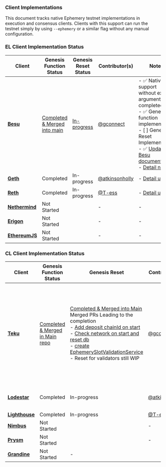 
### Client Implementations
This document tracks native Ephemery testnet implementations in execution and consensus clients. Clients with this support can run the testnet simply by using `--ephemery` or a similar flag without any manual configuration.

### EL Client Implementation Status

| **Client**   | **Genesis Function Status** | **Genesis Reset Status** | **Contributor(s)**                  | **Notes** |
|--------------|---------------------------|-----------------------|----------------------------|---------------|
| **[Besu](https://besu.hyperledger.org/en/stable/)**     | [Completed & Merged into main](https://github.com/hyperledger/besu/pull/7563/)               | [In-progress](https://github.com/hyperledger/besu/issues/7736) | [@gconnect](https://github.com/gconnect)                    | - ✅  Native support without extra arguments completed. <br> - ✅  Genesis function implemented <br> - [ ] Genesis Reset Implementation <br> - ✅  [Update Besu documentation](https://github.com/hyperledger/besu-docs/pull/1727) <br> - [Detail note](https://hackmd.io/@gconnect/BJRx9D7Z1l)      | 
| **[Geth](https://geth.ethereum.org/)**     |Completed                 | In-progress |[@atkinsonholly](https://github.com/atkinsonholly)                 |  - [Detail update](https://hackmd.io/@HOL/SJwLmrUmR)       |
| **[Reth](https://reth.rs/)**     | Completed             | In-progress  | [@T-ess](https://github.com/T-ess)                   | - [Detail update](https://hackmd.io/@teri-b/S1D6Np_Q6) |
| **[Nethermind](https://www.nethermind.io/)**     | Not Started              |  | -                     | -                   |
| **[Erigon](https://github.com/ledgerwatch/erigon)**     | Not Started             |   | -                     | -  | 
| **[EthereumJS](https://github.com/ethereumjs/ethereumjs-monorepo)**     | Not Started              |  | -                     | -  |


### CL Client Implementation Status

| **Client**   | **Genesis Function Status** | **Genesis Reset** | **Contributor(s)** | **Notes**                  | 
|--------------|---------------------------|-----------------------|----------------------------|-----|
| **[Teku](https://consensys.io/teku)**     | [Completed & Merged in Main repo](https://github.com/Consensys/teku/pull/8543)              | [Completed & Merged into Main](https://github.com/Consensys/teku/issues/8589) <br> Merged PRs Leading to the completion <br> - [Add deposit chainId on start](https://github.com/Consensys/teku/pull/8639) <br> - [Check network on start and reset db](https://github.com/Consensys/teku/pull/8642/) <br> - [create EphemerySlotValidationService](https://github.com/Consensys/teku/pull/8759)  <br> - Reset for validators still WIP| [@gconnect](https://github.com/gconnect)                 | - ✅  Native support without extra arguments merged. <br> - ✅ Genesis function implemented <br> - ✅ Genesis Reset Implementation Completed <br> - ✅ [Update Teku documentation](https://github.com/Consensys/doc.teku/pull/621) <br> - [Detail note](https://hackmd.io/@gconnect/BJRx9D7Z1l)        | 
| **[Lodestar](https://lodestar.chainsafe.io/)** | Completed              | In-progress | [@atkinsonholly](https://github.com/atkinsonholly)                 |  - [Github Discussion](https://github.com/ChainSafe/lodestar/issues/6064) <br>  - [Development update]( https://hackmd.io/@HOL/Hyp4bXfV6)    |
| **[Lighthouse](https://lighthouse.sigmaprime.io/)**| Completed               |In-progress | [@T-ess](https://github.com/T-ess)                 | - [Detail update](https://hackmd.io/@teri-b/S1D6Np_Q6)     |
| **[Nimbus](https://nimbus.team/)**     | Not Started                | | -                     | -  |
| **[Prysm](https://docs.prylabs.network/docs/getting-started/)**     | Not Started               | | -                     | -  | 
| **[Grandine](https://docs.grandine.io/)**     | Not Started                | -    |                 | -  | 
